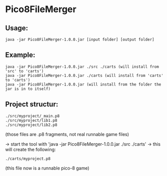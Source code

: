 # Pico8FileMerger
## Usage:
```
java -jar Pico8FileMerger-1.0.0.jar [input folder] [output folder]
```

## Example:
```
java -jar Pico8FileMerger-1.0.0.jar ./src ./carts (will install from 'src' to 'carts')
java -jar Pico8FileMerger-1.0.0.jar ./carts (will install from 'carts' to 'carts')
java -jar Pico8FileMerger-1.0.0.jar (will install from the folder the jar is in to itself)
```

## Project structur:
```
./src/myproject/_main.p8
./src/myproject/lib1.p8
./src/myproject/lib2.p8
```
(those files are .p8 fragments, not real runnable game files)

-> start the tool with 'java -jar Pico8FileMerger-1.0.0.jar ./src ./carts'
-> this will create the following:

```
./carts/myproject.p8
```
(this file now is a runnable pico-8 game)

